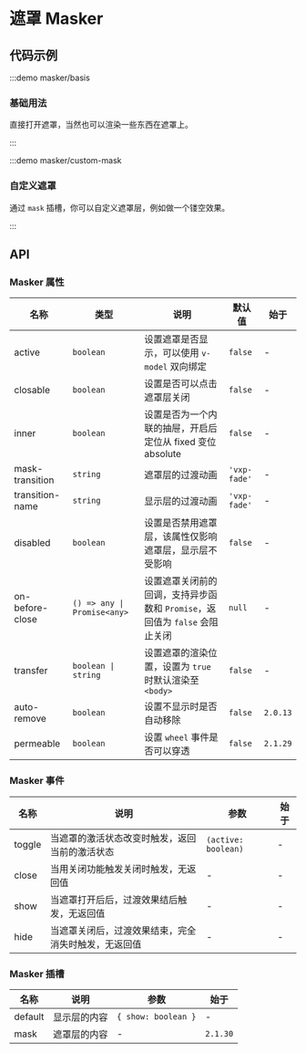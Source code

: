 # 遮罩 Masker

## 代码示例

:::demo masker/basis

### 基础用法

直接打开遮罩，当然也可以渲染一些东西在遮罩上。

:::

:::demo masker/custom-mask

### 自定义遮罩

通过 `mask` 插槽，你可以自定义遮罩层，例如做一个镂空效果。

:::

## API

### Masker 属性

| 名称            | 类型                        | 说明                                                                        | 默认值       | 始于     |
| --------------- | --------------------------- | --------------------------------------------------------------------------- | ------------ | -------- |
| active          | `boolean`                   | 设置遮罩是否显示，可以使用 `v-model` 双向绑定                               | `false`      | -        |
| closable        | `boolean`                   | 设置是否可以点击遮罩层关闭                                                  | `false`      | -        |
| inner           | `boolean`                   | 设置是否为一个内联的抽屉，开启后定位从 fixed 变位 absolute                  | `false`      | -        |
| mask-transition | `string`                    | 遮罩层的过渡动画                                                            | `'vxp-fade'` | -        |
| transition-name | `string`                    | 显示层的过渡动画                                                            | `'vxp-fade'` | -        |
| disabled        | `boolean`                   | 设置是否禁用遮罩层，该属性仅影响遮罩层，显示层不受影响                      | `false`      | -        |
| on-before-close | `() => any \| Promise<any>` | 设置遮罩关闭前的回调，支持异步函数和 `Promise`，返回值为 `false` 会阻止关闭 | `null`       | -        |
| transfer        | `boolean \| string`         | 设置遮罩的渲染位置，设置为 `true` 时默认渲染至 `<body>`                     | `false`      | -        |
| auto-remove     | `boolean`                   | 设置不显示时是否自动移除                                                    | `false`      | `2.0.13` |
| permeable       | `boolean`                   | 设置 `wheel` 事件是否可以穿透                                               | `false`      | `2.1.29` |

### Masker 事件

| 名称   | 说明                                                 | 参数                | 始于 |
| ------ | ---------------------------------------------------- | ------------------- | ---- |
| toggle | 当遮罩的激活状态改变时触发，返回当前的激活状态       | `(active: boolean)` | -    |
| close  | 当用关闭功能触发关闭时触发，无返回值                 | -                   | -    |
| show   | 当遮罩打开后后，过渡效果结后触发，无返回值           | -                   | -    |
| hide   | 当遮罩关闭后，过渡效果结束，完全消失时触发，无返回值 | -                   | -    |

### Masker 插槽

| 名称    | 说明         | 参数                | 始于     |
| ------- | ------------ | ------------------- | -------- |
| default | 显示层的内容 | `{ show: boolean }` | -        |
| mask    | 遮罩层的内容 | -                   | `2.1.30` |
